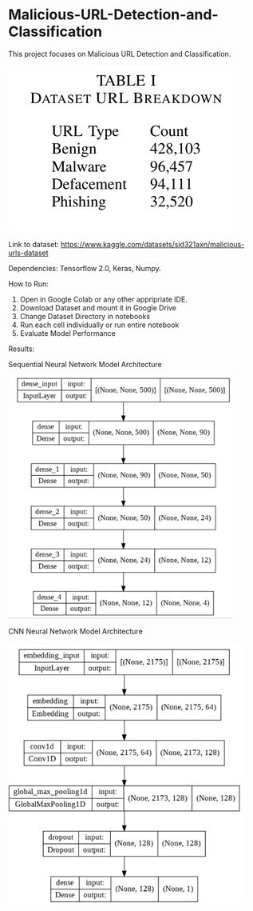 # Malicious-URL-Detection-and-Classification

This project focuses on Malicious URL Detection and Classification.

![My animated logo](datasetbreakdown.PNG)

Link to dataset: https://www.kaggle.com/datasets/sid321axn/malicious-urls-dataset

Dependencies: Tensorflow 2.0, Keras, Numpy.

How to Run:

1. Open in Google Colab or any other appripriate IDE.
2. Download Dataset and mount it in Google Drive
3. Change Dataset Directory in notebooks
4. Run each cell individually or run entire notebook
5. Evaluate Model Performance

Results:

Sequential Neural Network Model Architecture

![My animated logo](NNmodel.PNG)

CNN Neural Network Model Architecture

![My animated logo](CNNmodel.PNG)
